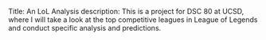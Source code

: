 Title: An LoL Analysis
description: This is a project for DSC 80 at UCSD, where I will take a look at the top competitive leagues in League of Legends and conduct specific analysis and predictions.
